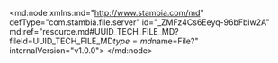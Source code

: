 <?xml version="1.0" encoding="UTF-8"?>
<md:node xmlns:md="http://www.stambia.com/md" defType="com.stambia.file.server" id="_ZMFz4Cs6Eeyq-96bFbiw2A" md:ref="resource.md#UUID_TECH_FILE_MD?fileId=UUID_TECH_FILE_MD$type=md$name=File?" internalVersion="v1.0.0">
  <node defType="com.stambia.file.directory" id="_ZQw4gCs6Eeyq-96bFbiw2A" name="Sources">
    <attribute defType="com.stambia.file.directory.path" id="_ZRAJECs6Eeyq-96bFbiw2A" value="D:\Fichiers\POC\Boulanger"/>
    <node defType="com.stambia.file.file" id="_ZRBXMCs6Eeyq-96bFbiw2A" name="DW123">
      <attribute defType="com.stambia.file.file.type" id="_ZRpCQCs6Eeyq-96bFbiw2A" value="DELIMITED"/>
      <attribute defType="com.stambia.file.file.charsetName" id="_ZRq3cCs6Eeyq-96bFbiw2A"/>
      <attribute defType="com.stambia.file.file.lineSeparator" id="_ZRregCs6Eeyq-96bFbiw2A" value="0D0A"/>
      <attribute defType="com.stambia.file.file.fieldSeparator" id="_ZRsFkCs6Eeyq-96bFbiw2A" value="3B"/>
      <attribute defType="com.stambia.file.file.stringDelimiter" id="_ZRsFkSs6Eeyq-96bFbiw2A"/>
      <attribute defType="com.stambia.file.file.decimalSeparator" id="_ZRssoCs6Eeyq-96bFbiw2A" value="2C"/>
      <attribute defType="com.stambia.file.file.escapeChar" id="_ZRssoSs6Eeyq-96bFbiw2A"/>
      <attribute defType="com.stambia.file.file.lineToSkip" id="_ZRtTsCs6Eeyq-96bFbiw2A" value="0"/>
      <attribute defType="com.stambia.file.file.lastLineToSkip" id="_ZRtTsSs6Eeyq-96bFbiw2A" value="0"/>
      <attribute defType="com.stambia.file.file.header" id="_ZRtTsis6Eeyq-96bFbiw2A" value="0"/>
      <attribute defType="com.stambia.file.file.physicalName" id="_w1QBECs7Eeyq-96bFbiw2A" value="DW123_2021-10-08_0545.dat"/>
      <attribute defType="com.stambia.file.file.nameHelper" id="_u-znYCs8Eeyq-96bFbiw2A"/>
      <attribute defType="com.stambia.file.file.positionHelper" id="_u-znYSs8Eeyq-96bFbiw2A"/>
      <attribute defType="com.stambia.file.file.sizeHelper" id="_u-0OcCs8Eeyq-96bFbiw2A"/>
      <attribute defType="com.stambia.file.file.decimalHelper" id="_u-0OcSs8Eeyq-96bFbiw2A"/>
      <attribute defType="com.stambia.file.file.typeHelper" id="_u-0Ocis8Eeyq-96bFbiw2A"/>
      <attribute defType="com.stambia.file.file.formatHelper" id="_u-0Ocys8Eeyq-96bFbiw2A"/>
      <node defType="com.stambia.file.field" id="_1oVgICs8Eeyq-96bFbiw2A" name="CD_ENS_K1" position="1">
        <attribute defType="com.stambia.file.field.size" id="_1oVgISs8Eeyq-96bFbiw2A" value="30"/>
        <attribute defType="com.stambia.file.field.type" id="_1oVgIis8Eeyq-96bFbiw2A" value="String"/>
        <attribute defType="com.stambia.file.field.physicalName" id="_1oVgIys8Eeyq-96bFbiw2A" value="F1"/>
      </node>
      <node defType="com.stambia.file.field" id="_1oVgJCs8Eeyq-96bFbiw2A" name="DT_COMPTA_K2" position="2">
        <attribute defType="com.stambia.file.field.size" id="_1oVgJSs8Eeyq-96bFbiw2A" value="20"/>
        <attribute defType="com.stambia.file.field.type" id="_1oVgJis8Eeyq-96bFbiw2A" value="String"/>
        <attribute defType="com.stambia.file.field.physicalName" id="_1oVgJys8Eeyq-96bFbiw2A" value="F2"/>
      </node>
      <node defType="com.stambia.file.field" id="_1oVgKCs8Eeyq-96bFbiw2A" name="CD_CAT_PRD_KH_K3" position="3">
        <attribute defType="com.stambia.file.field.size" id="_1oVgKSs8Eeyq-96bFbiw2A" value="20"/>
        <attribute defType="com.stambia.file.field.type" id="_1oVgKis8Eeyq-96bFbiw2A" value="String"/>
        <attribute defType="com.stambia.file.field.physicalName" id="_1oVgKys8Eeyq-96bFbiw2A" value="F3"/>
      </node>
      <node defType="com.stambia.file.field" id="_1oVgLCs8Eeyq-96bFbiw2A" name="MT_CA_CPT" position="4">
        <attribute defType="com.stambia.file.field.size" id="_1oVgLSs8Eeyq-96bFbiw2A" value="20"/>
        <attribute defType="com.stambia.file.field.type" id="_1oVgLis8Eeyq-96bFbiw2A" value="String"/>
        <attribute defType="com.stambia.file.field.physicalName" id="_1oVgLys8Eeyq-96bFbiw2A" value="F4"/>
      </node>
      <node defType="com.stambia.file.field" id="_1oVgMCs8Eeyq-96bFbiw2A" name="MT_MG_CPT" position="5">
        <attribute defType="com.stambia.file.field.size" id="_1oVgMSs8Eeyq-96bFbiw2A" value="20"/>
        <attribute defType="com.stambia.file.field.type" id="_1oVgMis8Eeyq-96bFbiw2A" value="String"/>
        <attribute defType="com.stambia.file.field.physicalName" id="_1oVgMys8Eeyq-96bFbiw2A" value="F5"/>
      </node>
    </node>
    <node defType="com.stambia.file.file" id="_IGPwIDGDEeyyNKgWZybZDQ" name="GP010_01">
      <attribute defType="com.stambia.file.file.type" id="_IHMLUDGDEeyyNKgWZybZDQ" value="POSITIONAL"/>
      <attribute defType="com.stambia.file.file.charsetName" id="_IHOAgDGDEeyyNKgWZybZDQ"/>
      <attribute defType="com.stambia.file.file.lineSeparator" id="_IHOnkDGDEeyyNKgWZybZDQ" value="0D0A"/>
      <attribute defType="com.stambia.file.file.fieldSeparator" id="_IHOnkTGDEeyyNKgWZybZDQ" value="3B"/>
      <attribute defType="com.stambia.file.file.stringDelimiter" id="_IHOnkjGDEeyyNKgWZybZDQ"/>
      <attribute defType="com.stambia.file.file.decimalSeparator" id="_IHPOoDGDEeyyNKgWZybZDQ" value="2E"/>
      <attribute defType="com.stambia.file.file.escapeChar" id="_IHPOoTGDEeyyNKgWZybZDQ"/>
      <attribute defType="com.stambia.file.file.lineToSkip" id="_IHPOojGDEeyyNKgWZybZDQ" value="0"/>
      <attribute defType="com.stambia.file.file.lastLineToSkip" id="_IHPOozGDEeyyNKgWZybZDQ" value="0"/>
      <attribute defType="com.stambia.file.file.header" id="_IHP1sDGDEeyyNKgWZybZDQ" value="0"/>
      <attribute defType="com.stambia.file.file.physicalName" id="_JomTsDGDEeyyNKgWZybZDQ" value="GP010_01_26155.dat"/>
      <attribute defType="com.stambia.file.file.nameHelper" id="_gMR8ADGDEeyyNKgWZybZDQ" value="Niveau_Produit;Filler_Produit;CD_PRD;CREATED_ON;CREATED_BY;LAST_CHNGE;CHANGED_BY;DEL_FLAG;TY_PRD;MATL_GROUP;UNI_QTE_BAS;UNI_QTE_ACH;CD_SGR;CD_CAT_PRD;PUR_STATUS;SAL_STATUS;PVALIDFROM;SVALIDFROM;CD_GRP_TY_PTE;CD_SEG;CD_PRD_BRD;TY_LIB_PRD;ZZCDBAL;ZZREFCONS;ZZREFCONS2;TX_MAG_FOR;IN_ACC;ZZCLE;ZZEXTGAR;ZZTYPCONTR;UNI_QTE_OUT;UNI_QTE_VTE;IN_RED_TV;MMSTA;CODE_DIR;ZZIMPORT;DIVERS;IN_WEB;DIVERS3;CDTYPLPRD;DIVERS2;ZMDT;ZECOPART;ZECOMOB;ZECOPART2;ZDATE_SN;ZRESTREINT;IN_EXCLU_BLG;FLAG_SPT;FLAG_NEW;DT_DEBUT_NEW;DT_FIN_NEW;LONG_CART;LARG_CART;HAUT_CART;UNIT_CART;BRGEW;ZFLAG_IMEI;ZFLAG_SERIE;ZFLAG_LOT;ZFLAG_DLC;ZFLAG_DLUO;ZFLAG_DLV;ZFLAG_ALCOOL;ZFLAG_FOOD"/>
      <attribute defType="com.stambia.file.file.positionHelper" id="_gMR8ATGDEeyyNKgWZybZDQ" value="1;31;64;82;90;102;110;122;123;127;136;139;142;160;162;164;166;174;182;186;196;200;204;208;248;288;295;296;297;298;301;304;307;308;310;312;313;349;350;384;404;423;426;431;442;447;455;456;457;458;459;467;475;489;504;519;522;538;539;540;541;542;543;544;545"/>
      <attribute defType="com.stambia.file.file.sizeHelper" id="_gMR8AjGDEeyyNKgWZybZDQ" value="30;33;18;8;12;8;12;1;4;9;3;3;18;2;2;2;8;8;4;10;4;4;4;40;40;7;1;1;1;3;3;3;1;2;2;1;36;1;34;20;19;3;5;11;5;8;1;1;1;1;8;8;14;15;15;3;16;1;1;1;1;1;1;1;1"/>
      <attribute defType="com.stambia.file.file.decimalHelper" id="_gMR8AzGDEeyyNKgWZybZDQ"/>
      <attribute defType="com.stambia.file.file.typeHelper" id="_gMR8BDGDEeyyNKgWZybZDQ"/>
      <attribute defType="com.stambia.file.file.formatHelper" id="_gMR8BTGDEeyyNKgWZybZDQ"/>
      <node defType="com.stambia.file.record" id="_mDtCYTGDEeyyNKgWZybZDQ" name="LIB_PRD">
        <node defType="com.stambia.file.field" id="_grwGRDGDEeyyNKgWZybZDQ" name="Filler_Produit" position="31">
          <attribute defType="com.stambia.file.field.size" id="_grwGRTGDEeyyNKgWZybZDQ" value="33"/>
          <attribute defType="com.stambia.file.field.type" id="_grwGRjGDEeyyNKgWZybZDQ" value="String"/>
          <attribute defType="com.stambia.file.field.physicalName" id="_grwGRzGDEeyyNKgWZybZDQ" value="FILLER_PRODUIT"/>
        </node>
        <node defType="com.stambia.file.field" id="_grwGTDGDEeyyNKgWZybZDQ" name="CD_LNG" position="82">
          <attribute defType="com.stambia.file.field.size" id="_grwGTTGDEeyyNKgWZybZDQ" value="1"/>
          <attribute defType="com.stambia.file.field.type" id="_grwGTjGDEeyyNKgWZybZDQ" value="String"/>
          <attribute defType="com.stambia.file.field.physicalName" id="_grwGTzGDEeyyNKgWZybZDQ" value="CD_LNG"/>
        </node>
        <node defType="com.stambia.file.field" id="_grwGQDGDEeyyNKgWZybZDQ" name="Niveau_Produit" position="1">
          <attribute defType="com.stambia.file.field.size" id="_grwGQTGDEeyyNKgWZybZDQ" value="30"/>
          <attribute defType="com.stambia.file.field.type" id="_grwGQjGDEeyyNKgWZybZDQ" value="String"/>
          <attribute defType="com.stambia.file.field.physicalName" id="_grwGQzGDEeyyNKgWZybZDQ" value="NIVEAU_PRODUIT"/>
        </node>
        <node defType="com.stambia.file.field" id="_grwGUDGDEeyyNKgWZybZDQ" name="LL_PRD" position="83">
          <attribute defType="com.stambia.file.field.size" id="_grwGUTGDEeyyNKgWZybZDQ" value="40"/>
          <attribute defType="com.stambia.file.field.type" id="_grwGUjGDEeyyNKgWZybZDQ" value="String"/>
          <attribute defType="com.stambia.file.field.physicalName" id="_grwGUzGDEeyyNKgWZybZDQ" value="LL_PRD"/>
        </node>
        <node defType="com.stambia.file.field" id="_grwGSDGDEeyyNKgWZybZDQ" name="CD_PRD" position="64">
          <attribute defType="com.stambia.file.field.size" id="_grwGSTGDEeyyNKgWZybZDQ" value="18"/>
          <attribute defType="com.stambia.file.field.type" id="_grwGSjGDEeyyNKgWZybZDQ" value="String"/>
          <attribute defType="com.stambia.file.field.physicalName" id="_grwGSzGDEeyyNKgWZybZDQ" value="CD_PRD"/>
        </node>
        <node defType="com.stambia.file.filter" id="_pomsgjGDEeyyNKgWZybZDQ" name="LIB_PRD">
          <attribute defType="com.stambia.file.filter.value" id="_uD7oUDGDEeyyNKgWZybZDQ" value="Z2BPTABLEMAKTHELIOS000"/>
          <attribute defType="com.stambia.file.filter.start" id="_usjHgDGDEeyyNKgWZybZDQ" value="1"/>
          <attribute defType="com.stambia.file.filter.length" id="_vT0i4DGDEeyyNKgWZybZDQ" value="30"/>
          <attribute defType="com.stambia.file.filter.operator" id="_vyWR8DGDEeyyNKgWZybZDQ" value="StartsWith"/>
        </node>
      </node>
      <node defType="com.stambia.file.record" id="_0OqFMTGDEeyyNKgWZybZDQ" name="FichierPRD">
        <node defType="com.stambia.file.field" id="_6_BmKDGDEeyyNKgWZybZDQ" name="IN_ACC" position="295">
          <attribute defType="com.stambia.file.field.size" id="_6_BmKTGDEeyyNKgWZybZDQ" value="1"/>
          <attribute defType="com.stambia.file.field.type" id="_6_BmKjGDEeyyNKgWZybZDQ" value="String"/>
          <attribute defType="com.stambia.file.field.physicalName" id="_6_BmKzGDEeyyNKgWZybZDQ" value="IN_ACC"/>
        </node>
        <node defType="com.stambia.file.field" id="_6_BmTDGDEeyyNKgWZybZDQ" name="ZZIMPORT" position="312">
          <attribute defType="com.stambia.file.field.size" id="_6_BmTTGDEeyyNKgWZybZDQ" value="1"/>
          <attribute defType="com.stambia.file.field.type" id="_6_BmTjGDEeyyNKgWZybZDQ" value="String"/>
          <attribute defType="com.stambia.file.field.physicalName" id="_6_BmTzGDEeyyNKgWZybZDQ" value="ZZIMPORT"/>
        </node>
        <node defType="com.stambia.file.field" id="_6_Bl9DGDEeyyNKgWZybZDQ" name="CD_CAT_PRD" position="160">
          <attribute defType="com.stambia.file.field.size" id="_6_Bl9TGDEeyyNKgWZybZDQ" value="2"/>
          <attribute defType="com.stambia.file.field.type" id="_6_Bl9jGDEeyyNKgWZybZDQ" value="String"/>
          <attribute defType="com.stambia.file.field.physicalName" id="_6_Bl9zGDEeyyNKgWZybZDQ" value="CD_CAT_PRD"/>
        </node>
        <node defType="com.stambia.file.field" id="_6_BmgDGDEeyyNKgWZybZDQ" name="FLAG_SPT" position="457">
          <attribute defType="com.stambia.file.field.size" id="_6_BmgTGDEeyyNKgWZybZDQ" value="1"/>
          <attribute defType="com.stambia.file.field.type" id="_6_BmgjGDEeyyNKgWZybZDQ" value="String"/>
          <attribute defType="com.stambia.file.field.physicalName" id="_6_BmgzGDEeyyNKgWZybZDQ" value="FLAG_SPT"/>
        </node>
        <node defType="com.stambia.file.field" id="_6_BmODGDEeyyNKgWZybZDQ" name="UNI_QTE_OUT" position="301">
          <attribute defType="com.stambia.file.field.size" id="_6_BmOTGDEeyyNKgWZybZDQ" value="3"/>
          <attribute defType="com.stambia.file.field.type" id="_6_BmOjGDEeyyNKgWZybZDQ" value="String"/>
          <attribute defType="com.stambia.file.field.physicalName" id="_6_BmOzGDEeyyNKgWZybZDQ" value="UNI_QTE_OUT"/>
        </node>
        <node defType="com.stambia.file.field" id="_6_BmYDGDEeyyNKgWZybZDQ" name="DIVERS2" position="404">
          <attribute defType="com.stambia.file.field.size" id="_6_BmYTGDEeyyNKgWZybZDQ" value="19"/>
          <attribute defType="com.stambia.file.field.type" id="_6_BmYjGDEeyyNKgWZybZDQ" value="String"/>
          <attribute defType="com.stambia.file.field.physicalName" id="_6_BmYzGDEeyyNKgWZybZDQ" value="DIVERS2"/>
        </node>
        <node defType="com.stambia.file.field" id="_6_BlzDGDEeyyNKgWZybZDQ" name="CREATED_ON" position="82">
          <attribute defType="com.stambia.file.field.size" id="_6_BlzTGDEeyyNKgWZybZDQ" value="8"/>
          <attribute defType="com.stambia.file.field.type" id="_6_BlzjGDEeyyNKgWZybZDQ" value="String"/>
          <attribute defType="com.stambia.file.field.physicalName" id="_6_BlzzGDEeyyNKgWZybZDQ" value="CREATED_ON"/>
        </node>
        <node defType="com.stambia.file.field" id="_6_Bl6DGDEeyyNKgWZybZDQ" name="UNI_QTE_BAS" position="136">
          <attribute defType="com.stambia.file.field.size" id="_6_Bl6TGDEeyyNKgWZybZDQ" value="3"/>
          <attribute defType="com.stambia.file.field.type" id="_6_Bl6jGDEeyyNKgWZybZDQ" value="String"/>
          <attribute defType="com.stambia.file.field.physicalName" id="_6_Bl6zGDEeyyNKgWZybZDQ" value="UNI_QTE_BAS"/>
        </node>
        <node defType="com.stambia.file.field" id="_6_BmNDGDEeyyNKgWZybZDQ" name="ZZTYPCONTR" position="298">
          <attribute defType="com.stambia.file.field.size" id="_6_BmNTGDEeyyNKgWZybZDQ" value="3"/>
          <attribute defType="com.stambia.file.field.type" id="_6_BmNjGDEeyyNKgWZybZDQ" value="String"/>
          <attribute defType="com.stambia.file.field.physicalName" id="_6_BmNzGDEeyyNKgWZybZDQ" value="ZZTYPCONTR"/>
        </node>
        <node defType="com.stambia.file.field" id="_6_BmlDGDEeyyNKgWZybZDQ" name="LARG_CART" position="489">
          <attribute defType="com.stambia.file.field.size" id="_6_BmlTGDEeyyNKgWZybZDQ" value="15"/>
          <attribute defType="com.stambia.file.field.type" id="_6_BmljGDEeyyNKgWZybZDQ" value="String"/>
          <attribute defType="com.stambia.file.field.physicalName" id="_6_BmlzGDEeyyNKgWZybZDQ" value="LARG_CART"/>
        </node>
        <node defType="com.stambia.file.field" id="_6_BmIDGDEeyyNKgWZybZDQ" name="ZZREFCONS2" position="248">
          <attribute defType="com.stambia.file.field.size" id="_6_BmITGDEeyyNKgWZybZDQ" value="40"/>
          <attribute defType="com.stambia.file.field.type" id="_6_BmIjGDEeyyNKgWZybZDQ" value="String"/>
          <attribute defType="com.stambia.file.field.physicalName" id="_6_BmIzGDEeyyNKgWZybZDQ" value="ZZREFCONS2"/>
        </node>
        <node defType="com.stambia.file.field" id="_6_BmwDGDEeyyNKgWZybZDQ" name="ZFLAG_FOOD" position="545">
          <attribute defType="com.stambia.file.field.size" id="_6_BmwTGDEeyyNKgWZybZDQ" value="1"/>
          <attribute defType="com.stambia.file.field.type" id="_6_BmwjGDEeyyNKgWZybZDQ" value="String"/>
          <attribute defType="com.stambia.file.field.physicalName" id="_6_BmwzGDEeyyNKgWZybZDQ" value="ZFLAG_FOOD"/>
        </node>
        <node defType="com.stambia.file.field" id="_6_BmLDGDEeyyNKgWZybZDQ" name="ZZCLE" position="296">
          <attribute defType="com.stambia.file.field.size" id="_6_BmLTGDEeyyNKgWZybZDQ" value="1"/>
          <attribute defType="com.stambia.file.field.type" id="_6_BmLjGDEeyyNKgWZybZDQ" value="String"/>
          <attribute defType="com.stambia.file.field.physicalName" id="_6_BmLzGDEeyyNKgWZybZDQ" value="ZZCLE"/>
        </node>
        <node defType="com.stambia.file.field" id="_6_BmFDGDEeyyNKgWZybZDQ" name="TY_LIB_PRD" position="200">
          <attribute defType="com.stambia.file.field.size" id="_6_BmFTGDEeyyNKgWZybZDQ" value="4"/>
          <attribute defType="com.stambia.file.field.type" id="_6_BmFjGDEeyyNKgWZybZDQ" value="String"/>
          <attribute defType="com.stambia.file.field.physicalName" id="_6_BmFzGDEeyyNKgWZybZDQ" value="TY_LIB_PRD"/>
        </node>
        <node defType="com.stambia.file.field" id="_6_BmZDGDEeyyNKgWZybZDQ" name="ZMDT" position="423">
          <attribute defType="com.stambia.file.field.size" id="_6_BmZTGDEeyyNKgWZybZDQ" value="3"/>
          <attribute defType="com.stambia.file.field.type" id="_6_BmZjGDEeyyNKgWZybZDQ" value="String"/>
          <attribute defType="com.stambia.file.field.physicalName" id="_6_BmZzGDEeyyNKgWZybZDQ" value="ZMDT"/>
        </node>
        <node defType="com.stambia.file.field" id="_6_Bl8DGDEeyyNKgWZybZDQ" name="CD_SGR" position="142">
          <attribute defType="com.stambia.file.field.size" id="_6_Bl8TGDEeyyNKgWZybZDQ" value="18"/>
          <attribute defType="com.stambia.file.field.type" id="_6_Bl8jGDEeyyNKgWZybZDQ" value="String"/>
          <attribute defType="com.stambia.file.field.physicalName" id="_6_Bl8zGDEeyyNKgWZybZDQ" value="CD_SGR"/>
        </node>
        <node defType="com.stambia.file.field" id="_6_BmeDGDEeyyNKgWZybZDQ" name="ZRESTREINT" position="455">
          <attribute defType="com.stambia.file.field.size" id="_6_BmeTGDEeyyNKgWZybZDQ" value="1"/>
          <attribute defType="com.stambia.file.field.type" id="_6_BmejGDEeyyNKgWZybZDQ" value="String"/>
          <attribute defType="com.stambia.file.field.physicalName" id="_6_BmezGDEeyyNKgWZybZDQ" value="ZRESTREINT"/>
        </node>
        <node defType="com.stambia.file.field" id="_6_BmjDGDEeyyNKgWZybZDQ" name="DT_FIN_NEW" position="467">
          <attribute defType="com.stambia.file.field.size" id="_6_BmjTGDEeyyNKgWZybZDQ" value="8"/>
          <attribute defType="com.stambia.file.field.type" id="_6_BmjjGDEeyyNKgWZybZDQ" value="String"/>
          <attribute defType="com.stambia.file.field.physicalName" id="_6_BmjzGDEeyyNKgWZybZDQ" value="DT_FIN_NEW"/>
        </node>
        <node defType="com.stambia.file.field" id="_6_BmsDGDEeyyNKgWZybZDQ" name="ZFLAG_DLC" position="541">
          <attribute defType="com.stambia.file.field.size" id="_6_BmsTGDEeyyNKgWZybZDQ" value="1"/>
          <attribute defType="com.stambia.file.field.type" id="_6_BmsjGDEeyyNKgWZybZDQ" value="String"/>
          <attribute defType="com.stambia.file.field.physicalName" id="_6_BmszGDEeyyNKgWZybZDQ" value="ZFLAG_DLC"/>
        </node>
        <node defType="com.stambia.file.field" id="_6_BmGDGDEeyyNKgWZybZDQ" name="ZZCDBAL" position="204">
          <attribute defType="com.stambia.file.field.size" id="_6_BmGTGDEeyyNKgWZybZDQ" value="4"/>
          <attribute defType="com.stambia.file.field.type" id="_6_BmGjGDEeyyNKgWZybZDQ" value="String"/>
          <attribute defType="com.stambia.file.field.physicalName" id="_6_BmGzGDEeyyNKgWZybZDQ" value="ZZCDBAL"/>
        </node>
        <node defType="com.stambia.file.field" id="_6_BmQDGDEeyyNKgWZybZDQ" name="IN_RED_TV" position="307">
          <attribute defType="com.stambia.file.field.size" id="_6_BmQTGDEeyyNKgWZybZDQ" value="1"/>
          <attribute defType="com.stambia.file.field.type" id="_6_BmQjGDEeyyNKgWZybZDQ" value="String"/>
          <attribute defType="com.stambia.file.field.physicalName" id="_6_BmQzGDEeyyNKgWZybZDQ" value="IN_RED_TV"/>
        </node>
        <node defType="com.stambia.file.field" id="_6_BlxDGDEeyyNKgWZybZDQ" name="Filler_Produit" position="31">
          <attribute defType="com.stambia.file.field.size" id="_6_BlxTGDEeyyNKgWZybZDQ" value="33"/>
          <attribute defType="com.stambia.file.field.type" id="_6_BlxjGDEeyyNKgWZybZDQ" value="String"/>
          <attribute defType="com.stambia.file.field.physicalName" id="_6_BlxzGDEeyyNKgWZybZDQ" value="FILLER_PRODUIT"/>
        </node>
        <node defType="com.stambia.file.field" id="_6_BmuDGDEeyyNKgWZybZDQ" name="ZFLAG_DLV" position="543">
          <attribute defType="com.stambia.file.field.size" id="_6_BmuTGDEeyyNKgWZybZDQ" value="1"/>
          <attribute defType="com.stambia.file.field.type" id="_6_BmujGDEeyyNKgWZybZDQ" value="String"/>
          <attribute defType="com.stambia.file.field.physicalName" id="_6_BmuzGDEeyyNKgWZybZDQ" value="ZFLAG_DLV"/>
        </node>
        <node defType="com.stambia.file.field" id="_6_BmUDGDEeyyNKgWZybZDQ" name="DIVERS" position="313">
          <attribute defType="com.stambia.file.field.size" id="_6_BmUTGDEeyyNKgWZybZDQ" value="36"/>
          <attribute defType="com.stambia.file.field.type" id="_6_BmUjGDEeyyNKgWZybZDQ" value="String"/>
          <attribute defType="com.stambia.file.field.physicalName" id="_6_BmUzGDEeyyNKgWZybZDQ" value="DIVERS"/>
        </node>
        <node defType="com.stambia.file.field" id="_6_BmhDGDEeyyNKgWZybZDQ" name="FLAG_NEW" position="458">
          <attribute defType="com.stambia.file.field.size" id="_6_BmhTGDEeyyNKgWZybZDQ" value="1"/>
          <attribute defType="com.stambia.file.field.type" id="_6_BmhjGDEeyyNKgWZybZDQ" value="String"/>
          <attribute defType="com.stambia.file.field.physicalName" id="_6_BmhzGDEeyyNKgWZybZDQ" value="FLAG_NEW"/>
        </node>
        <node defType="com.stambia.file.field" id="_6_Bl_DGDEeyyNKgWZybZDQ" name="SAL_STATUS" position="164">
          <attribute defType="com.stambia.file.field.size" id="_6_Bl_TGDEeyyNKgWZybZDQ" value="2"/>
          <attribute defType="com.stambia.file.field.type" id="_6_Bl_jGDEeyyNKgWZybZDQ" value="String"/>
          <attribute defType="com.stambia.file.field.physicalName" id="_6_Bl_zGDEeyyNKgWZybZDQ" value="SAL_STATUS"/>
        </node>
        <node defType="com.stambia.file.field" id="_6_BmDDGDEeyyNKgWZybZDQ" name="CD_SEG" position="186">
          <attribute defType="com.stambia.file.field.size" id="_6_BmDTGDEeyyNKgWZybZDQ" value="10"/>
          <attribute defType="com.stambia.file.field.type" id="_6_BmDjGDEeyyNKgWZybZDQ" value="String"/>
          <attribute defType="com.stambia.file.field.physicalName" id="_6_BmDzGDEeyyNKgWZybZDQ" value="CD_SEG"/>
        </node>
        <node defType="com.stambia.file.field" id="_6_BmRDGDEeyyNKgWZybZDQ" name="MMSTA" position="308">
          <attribute defType="com.stambia.file.field.size" id="_6_BmRTGDEeyyNKgWZybZDQ" value="2"/>
          <attribute defType="com.stambia.file.field.type" id="_6_BmRjGDEeyyNKgWZybZDQ" value="String"/>
          <attribute defType="com.stambia.file.field.physicalName" id="_6_BmRzGDEeyyNKgWZybZDQ" value="MMSTA"/>
        </node>
        <node defType="com.stambia.file.field" id="_6_BmvDGDEeyyNKgWZybZDQ" name="ZFLAG_ALCOOL" position="544">
          <attribute defType="com.stambia.file.field.size" id="_6_BmvTGDEeyyNKgWZybZDQ" value="1"/>
          <attribute defType="com.stambia.file.field.type" id="_6_BmvjGDEeyyNKgWZybZDQ" value="String"/>
          <attribute defType="com.stambia.file.field.physicalName" id="_6_BmvzGDEeyyNKgWZybZDQ" value="ZFLAG_ALCOOL"/>
        </node>
        <node defType="com.stambia.file.field" id="_6_BmVDGDEeyyNKgWZybZDQ" name="IN_WEB" position="349">
          <attribute defType="com.stambia.file.field.size" id="_6_BmVTGDEeyyNKgWZybZDQ" value="1"/>
          <attribute defType="com.stambia.file.field.type" id="_6_BmVjGDEeyyNKgWZybZDQ" value="String"/>
          <attribute defType="com.stambia.file.field.physicalName" id="_6_BmVzGDEeyyNKgWZybZDQ" value="IN_WEB"/>
        </node>
        <node defType="com.stambia.file.field" id="_6_BmtDGDEeyyNKgWZybZDQ" name="ZFLAG_DLUO" position="542">
          <attribute defType="com.stambia.file.field.size" id="_6_BmtTGDEeyyNKgWZybZDQ" value="1"/>
          <attribute defType="com.stambia.file.field.type" id="_6_BmtjGDEeyyNKgWZybZDQ" value="String"/>
          <attribute defType="com.stambia.file.field.physicalName" id="_6_BmtzGDEeyyNKgWZybZDQ" value="ZFLAG_DLUO"/>
        </node>
        <node defType="com.stambia.file.field" id="_6_BmPDGDEeyyNKgWZybZDQ" name="UNI_QTE_VTE" position="304">
          <attribute defType="com.stambia.file.field.size" id="_6_BmPTGDEeyyNKgWZybZDQ" value="3"/>
          <attribute defType="com.stambia.file.field.type" id="_6_BmPjGDEeyyNKgWZybZDQ" value="String"/>
          <attribute defType="com.stambia.file.field.physicalName" id="_6_BmPzGDEeyyNKgWZybZDQ" value="UNI_QTE_VTE"/>
        </node>
        <node defType="com.stambia.file.field" id="_6_Bl0DGDEeyyNKgWZybZDQ" name="CREATED_BY" position="90">
          <attribute defType="com.stambia.file.field.size" id="_6_Bl0TGDEeyyNKgWZybZDQ" value="12"/>
          <attribute defType="com.stambia.file.field.type" id="_6_Bl0jGDEeyyNKgWZybZDQ" value="String"/>
          <attribute defType="com.stambia.file.field.physicalName" id="_6_Bl0zGDEeyyNKgWZybZDQ" value="CREATED_BY"/>
        </node>
        <node defType="com.stambia.file.field" id="_6_BmcDGDEeyyNKgWZybZDQ" name="ZECOPART2" position="442">
          <attribute defType="com.stambia.file.field.size" id="_6_BmcTGDEeyyNKgWZybZDQ" value="5"/>
          <attribute defType="com.stambia.file.field.type" id="_6_BmcjGDEeyyNKgWZybZDQ" value="String"/>
          <attribute defType="com.stambia.file.field.physicalName" id="_6_BmczGDEeyyNKgWZybZDQ" value="ZECOPART2"/>
        </node>
        <node defType="com.stambia.file.field" id="_6_BmHDGDEeyyNKgWZybZDQ" name="ZZREFCONS" position="208">
          <attribute defType="com.stambia.file.field.size" id="_6_BmHTGDEeyyNKgWZybZDQ" value="40"/>
          <attribute defType="com.stambia.file.field.type" id="_6_BmHjGDEeyyNKgWZybZDQ" value="String"/>
          <attribute defType="com.stambia.file.field.physicalName" id="_6_BmHzGDEeyyNKgWZybZDQ" value="ZZREFCONS"/>
        </node>
        <node defType="com.stambia.file.field" id="_6_BlyDGDEeyyNKgWZybZDQ" name="CD_PRD" position="64">
          <attribute defType="com.stambia.file.field.size" id="_6_BlyTGDEeyyNKgWZybZDQ" value="18"/>
          <attribute defType="com.stambia.file.field.type" id="_6_BlyjGDEeyyNKgWZybZDQ" value="String"/>
          <attribute defType="com.stambia.file.field.physicalName" id="_6_BlyzGDEeyyNKgWZybZDQ" value="CD_PRD"/>
        </node>
        <node defType="com.stambia.file.field" id="_6_BmnDGDEeyyNKgWZybZDQ" name="UNIT_CART" position="519">
          <attribute defType="com.stambia.file.field.size" id="_6_BmnTGDEeyyNKgWZybZDQ" value="3"/>
          <attribute defType="com.stambia.file.field.type" id="_6_BmnjGDEeyyNKgWZybZDQ" value="String"/>
          <attribute defType="com.stambia.file.field.physicalName" id="_6_BmnzGDEeyyNKgWZybZDQ" value="UNIT_CART"/>
        </node>
        <node defType="com.stambia.file.field" id="_6_Bl-DGDEeyyNKgWZybZDQ" name="PUR_STATUS" position="162">
          <attribute defType="com.stambia.file.field.size" id="_6_Bl-TGDEeyyNKgWZybZDQ" value="2"/>
          <attribute defType="com.stambia.file.field.type" id="_6_Bl-jGDEeyyNKgWZybZDQ" value="String"/>
          <attribute defType="com.stambia.file.field.physicalName" id="_6_Bl-zGDEeyyNKgWZybZDQ" value="PUR_STATUS"/>
        </node>
        <node defType="com.stambia.file.field" id="_6_BmfDGDEeyyNKgWZybZDQ" name="IN_EXCLU_BLG" position="456">
          <attribute defType="com.stambia.file.field.size" id="_6_BmfTGDEeyyNKgWZybZDQ" value="1"/>
          <attribute defType="com.stambia.file.field.type" id="_6_BmfjGDEeyyNKgWZybZDQ" value="String"/>
          <attribute defType="com.stambia.file.field.physicalName" id="_6_BmfzGDEeyyNKgWZybZDQ" value="IN_EXCLU_BLG"/>
        </node>
        <node defType="com.stambia.file.field" id="_6_BmiDGDEeyyNKgWZybZDQ" name="DT_DEBUT_NEW" position="459">
          <attribute defType="com.stambia.file.field.size" id="_6_BmiTGDEeyyNKgWZybZDQ" value="8"/>
          <attribute defType="com.stambia.file.field.type" id="_6_BmijGDEeyyNKgWZybZDQ" value="String"/>
          <attribute defType="com.stambia.file.field.physicalName" id="_6_BmizGDEeyyNKgWZybZDQ" value="DT_DEBUT_NEW"/>
        </node>
        <node defType="com.stambia.file.field" id="_6_Bl7DGDEeyyNKgWZybZDQ" name="UNI_QTE_ACH" position="139">
          <attribute defType="com.stambia.file.field.size" id="_6_Bl7TGDEeyyNKgWZybZDQ" value="3"/>
          <attribute defType="com.stambia.file.field.type" id="_6_Bl7jGDEeyyNKgWZybZDQ" value="String"/>
          <attribute defType="com.stambia.file.field.physicalName" id="_6_Bl7zGDEeyyNKgWZybZDQ" value="UNI_QTE_ACH"/>
        </node>
        <node defType="com.stambia.file.field" id="_6_BmADGDEeyyNKgWZybZDQ" name="PVALIDFROM" position="166">
          <attribute defType="com.stambia.file.field.size" id="_6_BmATGDEeyyNKgWZybZDQ" value="8"/>
          <attribute defType="com.stambia.file.field.type" id="_6_BmAjGDEeyyNKgWZybZDQ" value="String"/>
          <attribute defType="com.stambia.file.field.physicalName" id="_6_BmAzGDEeyyNKgWZybZDQ" value="PVALIDFROM"/>
        </node>
        <node defType="com.stambia.file.field" id="_6_BmbDGDEeyyNKgWZybZDQ" name="ZECOMOB" position="431">
          <attribute defType="com.stambia.file.field.size" id="_6_BmbTGDEeyyNKgWZybZDQ" value="11"/>
          <attribute defType="com.stambia.file.field.type" id="_6_BmbjGDEeyyNKgWZybZDQ" value="String"/>
          <attribute defType="com.stambia.file.field.physicalName" id="_6_BmbzGDEeyyNKgWZybZDQ" value="ZECOMOB"/>
        </node>
        <node defType="com.stambia.file.field" id="_6_BmrDGDEeyyNKgWZybZDQ" name="ZFLAG_LOT" position="540">
          <attribute defType="com.stambia.file.field.size" id="_6_BmrTGDEeyyNKgWZybZDQ" value="1"/>
          <attribute defType="com.stambia.file.field.type" id="_6_BmrjGDEeyyNKgWZybZDQ" value="String"/>
          <attribute defType="com.stambia.file.field.physicalName" id="_6_BmrzGDEeyyNKgWZybZDQ" value="ZFLAG_LOT"/>
        </node>
        <node defType="com.stambia.file.field" id="_6_BlwDGDEeyyNKgWZybZDQ" name="Niveau_Produit" position="1">
          <attribute defType="com.stambia.file.field.size" id="_6_BlwTGDEeyyNKgWZybZDQ" value="30"/>
          <attribute defType="com.stambia.file.field.type" id="_6_BlwjGDEeyyNKgWZybZDQ" value="String"/>
          <attribute defType="com.stambia.file.field.physicalName" id="_6_BlwzGDEeyyNKgWZybZDQ" value="NIVEAU_PRODUIT"/>
        </node>
        <node defType="com.stambia.file.field" id="_6_BmdDGDEeyyNKgWZybZDQ" name="ZDATE_SN" position="447">
          <attribute defType="com.stambia.file.field.size" id="_6_BmdTGDEeyyNKgWZybZDQ" value="8"/>
          <attribute defType="com.stambia.file.field.type" id="_6_BmdjGDEeyyNKgWZybZDQ" value="String"/>
          <attribute defType="com.stambia.file.field.physicalName" id="_6_BmdzGDEeyyNKgWZybZDQ" value="ZDATE_SN"/>
        </node>
        <node defType="com.stambia.file.field" id="_6_BmmDGDEeyyNKgWZybZDQ" name="HAUT_CART" position="504">
          <attribute defType="com.stambia.file.field.size" id="_6_BmmTGDEeyyNKgWZybZDQ" value="15"/>
          <attribute defType="com.stambia.file.field.type" id="_6_BmmjGDEeyyNKgWZybZDQ" value="String"/>
          <attribute defType="com.stambia.file.field.physicalName" id="_6_BmmzGDEeyyNKgWZybZDQ" value="HAUT_CART"/>
        </node>
        <node defType="com.stambia.file.field" id="_6_BmBDGDEeyyNKgWZybZDQ" name="SVALIDFROM" position="174">
          <attribute defType="com.stambia.file.field.size" id="_6_BmBTGDEeyyNKgWZybZDQ" value="8"/>
          <attribute defType="com.stambia.file.field.type" id="_6_BmBjGDEeyyNKgWZybZDQ" value="String"/>
          <attribute defType="com.stambia.file.field.physicalName" id="_6_BmBzGDEeyyNKgWZybZDQ" value="SVALIDFROM"/>
        </node>
        <node defType="com.stambia.file.field" id="_6_BmJDGDEeyyNKgWZybZDQ" name="TX_MAG_FOR" position="288">
          <attribute defType="com.stambia.file.field.size" id="_6_BmJTGDEeyyNKgWZybZDQ" value="7"/>
          <attribute defType="com.stambia.file.field.type" id="_6_BmJjGDEeyyNKgWZybZDQ" value="String"/>
          <attribute defType="com.stambia.file.field.physicalName" id="_6_BmJzGDEeyyNKgWZybZDQ" value="TX_MAG_FOR"/>
        </node>
        <node defType="com.stambia.file.field" id="_6_Bl1DGDEeyyNKgWZybZDQ" name="LAST_CHNGE" position="102">
          <attribute defType="com.stambia.file.field.size" id="_6_Bl1TGDEeyyNKgWZybZDQ" value="8"/>
          <attribute defType="com.stambia.file.field.type" id="_6_Bl1jGDEeyyNKgWZybZDQ" value="String"/>
          <attribute defType="com.stambia.file.field.physicalName" id="_6_Bl1zGDEeyyNKgWZybZDQ" value="LAST_CHNGE"/>
        </node>
        <node defType="com.stambia.file.field" id="_6_BmpDGDEeyyNKgWZybZDQ" name="ZFLAG_IMEI" position="538">
          <attribute defType="com.stambia.file.field.size" id="_6_BmpTGDEeyyNKgWZybZDQ" value="1"/>
          <attribute defType="com.stambia.file.field.type" id="_6_BmpjGDEeyyNKgWZybZDQ" value="String"/>
          <attribute defType="com.stambia.file.field.physicalName" id="_6_BmpzGDEeyyNKgWZybZDQ" value="ZFLAG_IMEI"/>
        </node>
        <node defType="com.stambia.file.field" id="_6_BmoDGDEeyyNKgWZybZDQ" name="BRGEW" position="522">
          <attribute defType="com.stambia.file.field.size" id="_6_BmoTGDEeyyNKgWZybZDQ" value="16"/>
          <attribute defType="com.stambia.file.field.type" id="_6_BmojGDEeyyNKgWZybZDQ" value="String"/>
          <attribute defType="com.stambia.file.field.physicalName" id="_6_BmozGDEeyyNKgWZybZDQ" value="BRGEW"/>
        </node>
        <node defType="com.stambia.file.field" id="_6_BmqDGDEeyyNKgWZybZDQ" name="ZFLAG_SERIE" position="539">
          <attribute defType="com.stambia.file.field.size" id="_6_BmqTGDEeyyNKgWZybZDQ" value="1"/>
          <attribute defType="com.stambia.file.field.type" id="_6_BmqjGDEeyyNKgWZybZDQ" value="String"/>
          <attribute defType="com.stambia.file.field.physicalName" id="_6_BmqzGDEeyyNKgWZybZDQ" value="ZFLAG_SERIE"/>
        </node>
        <node defType="com.stambia.file.field" id="_6_BmMDGDEeyyNKgWZybZDQ" name="ZZEXTGAR" position="297">
          <attribute defType="com.stambia.file.field.size" id="_6_BmMTGDEeyyNKgWZybZDQ" value="1"/>
          <attribute defType="com.stambia.file.field.type" id="_6_BmMjGDEeyyNKgWZybZDQ" value="String"/>
          <attribute defType="com.stambia.file.field.physicalName" id="_6_BmMzGDEeyyNKgWZybZDQ" value="ZZEXTGAR"/>
        </node>
        <node defType="com.stambia.file.field" id="_6_BmWDGDEeyyNKgWZybZDQ" name="DIVERS3" position="350">
          <attribute defType="com.stambia.file.field.size" id="_6_BmWTGDEeyyNKgWZybZDQ" value="34"/>
          <attribute defType="com.stambia.file.field.type" id="_6_BmWjGDEeyyNKgWZybZDQ" value="String"/>
          <attribute defType="com.stambia.file.field.physicalName" id="_6_BmWzGDEeyyNKgWZybZDQ" value="DIVERS3"/>
        </node>
        <node defType="com.stambia.file.field" id="_6_BmSDGDEeyyNKgWZybZDQ" name="CODE_DIR" position="310">
          <attribute defType="com.stambia.file.field.size" id="_6_BmSTGDEeyyNKgWZybZDQ" value="2"/>
          <attribute defType="com.stambia.file.field.type" id="_6_BmSjGDEeyyNKgWZybZDQ" value="String"/>
          <attribute defType="com.stambia.file.field.physicalName" id="_6_BmSzGDEeyyNKgWZybZDQ" value="CODE_DIR"/>
        </node>
        <node defType="com.stambia.file.field" id="_6_BmaDGDEeyyNKgWZybZDQ" name="ZECOPART" position="426">
          <attribute defType="com.stambia.file.field.size" id="_6_BmaTGDEeyyNKgWZybZDQ" value="5"/>
          <attribute defType="com.stambia.file.field.type" id="_6_BmajGDEeyyNKgWZybZDQ" value="String"/>
          <attribute defType="com.stambia.file.field.physicalName" id="_6_BmazGDEeyyNKgWZybZDQ" value="ZECOPART"/>
        </node>
        <node defType="com.stambia.file.field" id="_6_BmCDGDEeyyNKgWZybZDQ" name="CD_GRP_TY_PTE" position="182">
          <attribute defType="com.stambia.file.field.size" id="_6_BmCTGDEeyyNKgWZybZDQ" value="4"/>
          <attribute defType="com.stambia.file.field.type" id="_6_BmCjGDEeyyNKgWZybZDQ" value="String"/>
          <attribute defType="com.stambia.file.field.physicalName" id="_6_BmCzGDEeyyNKgWZybZDQ" value="CD_GRP_TY_PTE"/>
        </node>
        <node defType="com.stambia.file.field" id="_6_BmkDGDEeyyNKgWZybZDQ" name="LONG_CART" position="475">
          <attribute defType="com.stambia.file.field.size" id="_6_BmkTGDEeyyNKgWZybZDQ" value="14"/>
          <attribute defType="com.stambia.file.field.type" id="_6_BmkjGDEeyyNKgWZybZDQ" value="String"/>
          <attribute defType="com.stambia.file.field.physicalName" id="_6_BmkzGDEeyyNKgWZybZDQ" value="LONG_CART"/>
        </node>
        <node defType="com.stambia.file.field" id="_6_Bl3DGDEeyyNKgWZybZDQ" name="DEL_FLAG" position="122">
          <attribute defType="com.stambia.file.field.size" id="_6_Bl3TGDEeyyNKgWZybZDQ" value="1"/>
          <attribute defType="com.stambia.file.field.type" id="_6_Bl3jGDEeyyNKgWZybZDQ" value="String"/>
          <attribute defType="com.stambia.file.field.physicalName" id="_6_Bl3zGDEeyyNKgWZybZDQ" value="DEL_FLAG"/>
        </node>
        <node defType="com.stambia.file.field" id="_6_Bl2DGDEeyyNKgWZybZDQ" name="CHANGED_BY" position="110">
          <attribute defType="com.stambia.file.field.size" id="_6_Bl2TGDEeyyNKgWZybZDQ" value="12"/>
          <attribute defType="com.stambia.file.field.type" id="_6_Bl2jGDEeyyNKgWZybZDQ" value="String"/>
          <attribute defType="com.stambia.file.field.physicalName" id="_6_Bl2zGDEeyyNKgWZybZDQ" value="CHANGED_BY"/>
        </node>
        <node defType="com.stambia.file.field" id="_6_Bl5DGDEeyyNKgWZybZDQ" name="MATL_GROUP" position="127">
          <attribute defType="com.stambia.file.field.size" id="_6_Bl5TGDEeyyNKgWZybZDQ" value="9"/>
          <attribute defType="com.stambia.file.field.type" id="_6_Bl5jGDEeyyNKgWZybZDQ" value="String"/>
          <attribute defType="com.stambia.file.field.physicalName" id="_6_Bl5zGDEeyyNKgWZybZDQ" value="MATL_GROUP"/>
        </node>
        <node defType="com.stambia.file.field" id="_6_Bl4DGDEeyyNKgWZybZDQ" name="TY_PRD" position="123">
          <attribute defType="com.stambia.file.field.size" id="_6_Bl4TGDEeyyNKgWZybZDQ" value="4"/>
          <attribute defType="com.stambia.file.field.type" id="_6_Bl4jGDEeyyNKgWZybZDQ" value="String"/>
          <attribute defType="com.stambia.file.field.physicalName" id="_6_Bl4zGDEeyyNKgWZybZDQ" value="TY_PRD"/>
        </node>
        <node defType="com.stambia.file.field" id="_6_BmXDGDEeyyNKgWZybZDQ" name="CDTYPLPRD" position="384">
          <attribute defType="com.stambia.file.field.size" id="_6_BmXTGDEeyyNKgWZybZDQ" value="20"/>
          <attribute defType="com.stambia.file.field.type" id="_6_BmXjGDEeyyNKgWZybZDQ" value="String"/>
          <attribute defType="com.stambia.file.field.physicalName" id="_6_BmXzGDEeyyNKgWZybZDQ" value="CDTYPLPRD"/>
        </node>
        <node defType="com.stambia.file.field" id="_6_BmEDGDEeyyNKgWZybZDQ" name="CD_PRD_BRD" position="196">
          <attribute defType="com.stambia.file.field.size" id="_6_BmETGDEeyyNKgWZybZDQ" value="4"/>
          <attribute defType="com.stambia.file.field.type" id="_6_BmEjGDEeyyNKgWZybZDQ" value="String"/>
          <attribute defType="com.stambia.file.field.physicalName" id="_6_BmEzGDEeyyNKgWZybZDQ" value="CD_PRD_BRD"/>
        </node>
        <node defType="com.stambia.file.filter" id="_-Ye04jGDEeyyNKgWZybZDQ" name="FichierPRD">
          <attribute defType="com.stambia.file.filter.value" id="_AROfMDGEEeyyNKgWZybZDQ" value="Z2BPTABLEMARAHELIOS000"/>
          <attribute defType="com.stambia.file.filter.start" id="_AfchYDGEEeyyNKgWZybZDQ" value="1"/>
          <attribute defType="com.stambia.file.filter.length" id="_AzCLwDGEEeyyNKgWZybZDQ" value="30"/>
          <attribute defType="com.stambia.file.filter.operator" id="_BIW7gDGEEeyyNKgWZybZDQ" value="StartsWith"/>
        </node>
      </node>
    </node>
  </node>
</md:node>
